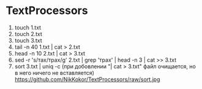 # TextProcessors
1. touch 1.txt
2. touch 2.txt
3. touch 3.txt
4. tail -n 40 1.txt | cat > 2.txt
5. head -n 10 2.txt | cat > 3.txt
6. sed -r 's/тах/трах/g' 2.txt | grep 'трах' | head -n 3 | cat >> 3.txt
7. sort 3.txt | uniq -c (при добовлении "| cat > 3.txt" файл очищается, но в него ничего не вставляется)
https://github.com/NikKokor/TextProcessors/raw/sort.jpg
